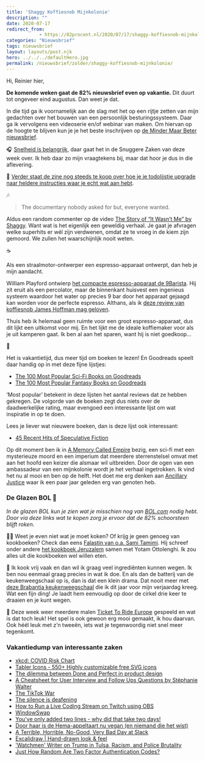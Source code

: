 ```yaml
---
title: 'Shaggy Koffiesnob Mijnkolonie'
description: ""
date: 2020-07-17
redirect_from: 
            - https://82procent.nl/2020/07/17/shaggy-koffiesnob-mijnkolonie/
categories: "Nieuwsbrief"
tags: nieuwsbrief	
layout: layouts/post.njk
hero: ../../../defaultHero.jpg
permalink: /nieuwsbrief/zolder/shaggy-koffiesnob-mijnkolonie/
---
```

<!-- wp:paragraph -->

Hi, Reinier hier,

<!-- /wp:paragraph -->

<!-- wp:paragraph -->

**De komende weken gaat de 82% nieuwsbrief even op vakantie.** Dit duurt tot ongeveer eind augustus. Dan weet je dat.

<!-- /wp:paragraph -->

<!-- wp:paragraph -->

In die tijd ga ik voornamelijk aan de slag met het op een rijtje zetten van mijn gedachten over het bouwen van een persoonlijk besturingssysteem. Daar ga ik vervolgens een videoserie en/of webinar van maken. Om hiervan op de hoogte te blijven kun je je het beste inschrijven op [de Minder Maar Beter nieuwsbrief](https://mindermaarbeter.nl).

<!-- /wp:paragraph -->

<!-- wp:paragraph -->

🎧 [Snelheid is belangrijk](https://www.snuggerezaken.nl/36), daar gaat het in de Snuggere Zaken van deze week over. Ik heb daar zo mijn vraagtekens bij, maar dat hoor je dus in die aflevering.

<!-- /wp:paragraph -->

<!-- wp:paragraph -->

📖 [Verder staat de zine nog steeds te koop over hoe je je todolijstje upgrade naar heldere instructies waar je echt wat aan hebt](https://mindermaarbeter.nl/zine-heldere-instructies-van-jezelf-aan-jezelf/).

<!-- /wp:paragraph -->

<!-- wp:paragraph -->

🎶

<!-- /wp:paragraph -->

<!-- wp:quote -->

> The documentary nobody asked for but, everyone wanted.

<!-- /wp:quote -->

<!-- wp:paragraph -->

Aldus een random commenter op de video [The Story of “It Wasn’t Me” by Shaggy](https://www.youtube.com/watch?feature=youtu.be&v=qNqgWvHa3LQ&app=desktop). Want wat is het eigenlijk een geweldig verhaal. Je gaat je afvragen welke superhits er wél zijn verdwenen, omdat ze te vroeg in de kiem zijn gemoord. We zullen het waarschijnlijk nooit weten.

<!-- /wp:paragraph -->

<!-- wp:paragraph -->

☕️

<!-- /wp:paragraph -->

<!-- wp:paragraph -->

Als een straalmotor-ontwerper een espresso-apparaat ontwerpt, dan heb je mijn aandacht.

<!-- /wp:paragraph -->

<!-- wp:paragraph -->

William Playford ontwierp [het compacte espresso-apparaat de 9Barista](https://9barista.com/product/9barista-espresso-machine/). Hij zit eruit als een percolator, maar de binnenkant huisvest een ingenieus systeem waardoor het water op precies 9 bar door het apparaat gejaagd kan worden voor de perfecte espresso. Althans, als ik [deze review van koffiesnob James Hoffman mag geloven](https://www.youtube.com/watch?v=ZcZMGx15QBU).

<!-- /wp:paragraph -->

<!-- wp:paragraph -->

Thuis heb ik helemaal geen ruimte voor een groot espresso-apparaat, dus dit lijkt een uitkomst voor mij. En het lijkt me de ideale koffiemaker voor als je uit kamperen gaat. Ik ben al aan het sparen, want hij is niet goedkoop…

<!-- /wp:paragraph -->

<!-- wp:paragraph -->

📗

<!-- /wp:paragraph -->

<!-- wp:paragraph -->

Het is vakantietijd, dus meer tijd om boeken te lezen! En Goodreads speelt daar handig op in met deze fijne lijstjes:

<!-- /wp:paragraph -->

<!-- wp:list -->

- [The 100 Most Popular Sci-Fi Books on Goodreads](https://www.goodreads.com/blog/show/1874?rto=x_gr_e_nl_sff&utm_medium=email&utm_source=sff_newsletter&utm_campaign=july162020&utm_content=top100scifi&ref_=pe_3652430_513904120)
- [The 100 Most Popular Fantasy Books on Goodreads](https://www.goodreads.com/blog/show/1875-the-100-most-popular-fantasy-books-on-goodreads?content_type=all)

<!-- /wp:list -->

<!-- wp:paragraph -->

‘Most popular’ betekent in deze lijsten het aantal reviews dat ze hebben gekregen. De volgorde van de boeken zegt dus niets over de daadwerkelijke rating, maar evengoed een interessante lijst om wat inspiratie in op te doen.

<!-- /wp:paragraph -->

<!-- wp:paragraph -->

Lees je liever wat nieuwere boeken, dan is deze lijst ook interessant:

<!-- /wp:paragraph -->

<!-- wp:list -->

- [45 Recent Hits of Speculative Fiction](https://www.goodreads.com/blog/show/1876-45-recent-hits-of-speculative-fiction?content_type=all)

<!-- /wp:list -->

<!-- wp:paragraph -->

Op dit moment ben ik in [A Memory Called Empire](https://www.goodreads.com/book/show/37794149-a-memory-called-empire) bezig, een sci-fi met een mysterieuze moord en een imperium dat meerdere sterrenstelsel omvat met aan het hoofd een keizer die alsmaar wil uitbreiden. Door de ogen van een ambassadeur van een mijnkolonie wordt je het verhaal ingetrokken. Ik vind het nu al mooi en ben op de helft. Het doet me erg denken aan [Ancillary Justice](https://www.goodreads.com/book/show/17333324-ancillary-justice) waar ik een paar jaar geleden erg van genoten heb.

<!-- /wp:paragraph -->

<!-- wp:heading {"level":3} -->

### De Glazen BOL 🔮

<!-- /wp:heading -->

<!-- wp:paragraph -->

_In de glazen BOL kun je zien wat je misschien nog van [BOL.com](https://partner.bol.com/click/click?p=2&t=url&s=1066120&f=TXL&url=https%3A%2F%2Fwww.bol.com%2Fnl%2F&name=de%20winkel%20van%20ons%20allemaal) nodig hebt. Door via deze links wat te kopen zorg je ervoor dat de 82% schoorsteen blijft roken._

<!-- /wp:paragraph -->

<!-- wp:paragraph -->

👩‍🍳 Weet je even niet wat je moet koken? Of krijg je geen genoeg van kookboeken? Check dan eens [Falastin van o.a. Sami Tamimi](https://partner.bol.com/click/click?p=2&t=url&s=1066120&f=TXL&url=https%3A%2F%2Fwww.bol.com%2Fnl%2Ff%2Ffalastin%2F9200000123911128%2F&name=Falastin%2C%20Sami%20Tamimi). Hij schreef onder andere [het kookboek Jeruzalem](https://partner.bol.com/click/click?p=2&t=url&s=1066120&f=TXL&url=https%3A%2F%2Fwww.bol.com%2Fnl%2Ff%2Fjeruzalem%2F9200000009735678%2F&name=Jerusalem%2C%20Yotam%20Ottolenghi) samen met Yotam Ottolenghi. Ik zou alles uit die kookboeken wel willen eten.

<!-- /wp:paragraph -->

<!-- wp:paragraph -->

🍜 Ik kook vrij vaak en dan wil ik graag veel ingrediënten kunnen wegen. Ik ben nou eenmaal graag precies in wat ik doe. En als dan de batterij van de keukenweegschaal op is, dan is dat een klein drama. Dat nooit meer met [deze Brabantia keukenweegschaal](https://partner.bol.com/click/click?p=2&t=url&s=1066118&f=TXL&url=https%3A%2F%2Fwww.bol.com%2Fnl%2Fp%2Fbrabantia-tasty-keukenweegschaal-digitaal-met-dynamo-dark-grey%2F9200000106249005%2F&name=Brabantia%20Keukenweegschaal) die ik dit jaar voor mijn verjaardag kreeg. Wat een fijn ding! Je laadt hem eenvoudig op door de cirkel drie keer te draaien en je kunt wegen.

<!-- /wp:paragraph -->

<!-- wp:paragraph -->

🚂 Deze week weer meerdere malen [Ticket To Ride Europe](https://partner.bol.com/click/click?p=2&t=url&s=1066120&f=TXL&url=https%3A%2F%2Fwww.bol.com%2Fnl%2Fp%2Fticket-to-ride-europe-bordspel%2F1004004006510342%2F&name=Ticket%20to%20Ride%20Europe%20-%20Bordspel) gespeeld en wat is dat toch leuk! Het spel is ook gewoon erg mooi gemaakt, ik hou daarvan. Ook héél leuk met z’n tweeën, iets wat je tegenwoordig niet snel meer tegenkomt.

<!-- /wp:paragraph -->

<!-- wp:heading {"level":3} -->

### Vakantiedump van interessante zaken

<!-- /wp:heading -->

<!-- wp:list -->

- [xkcd: COVID Risk Chart](https://xkcd.com/2333/)
- [Tabler Icons - 550+ Highly customizable free SVG icons](https://tablericons.com/)
- [The dilemma between Done and Perfect in product design](https://uxdesign.cc/on-perfection-70fb045168b8)
- [A Cheatsheet for User Interview and Follow Ups Questions by Stéphanie Walter](https://stephaniewalter.design/blog/a-cheatsheet-for-user-interview-and-follow-ups-questions/?ref=heydesigner)
- [The TikTok War](https://stratechery.com/2020/the-tiktok-war/)
- [The silence is deafening](https://devonzuegel.com/post/the-silence-is-deafening)
- [How to Run a Live Coding Stream on Twitch using OBS](https://jordanlewis.org/posts/twitch-live-coding/)
- [WindowSwap](https://window-swap.com/)
- [You've only added two lines - why did that take two days!](https://www.mrlacey.com/2020/07/youve-only-added-two-lines-why-did-that.html)
- [Door haar is de Hema-appeltaart nu vegan (en niemand die het wist)](https://www.oneworld.nl/lezen/lifestyle/food/door-haar-is-de-hema-appeltaart-vegan-en-niemand-die-het-wist/)
- [A Terrible, Horrible, No-Good, Very Bad Day at Slack](https://slack.engineering/a-terrible-horrible-no-good-very-bad-day-at-slack-dfe05b485f82)
- [Excalidraw | Hand-drawn look & feel](https://excalidraw.com/)
- ['Watchmen' Writer on Trump in Tulsa, Racism, and Police Brutality](https://www.rollingstone.com/tv/tv-features/watchmen-writer-interview-police-brutality-white-supremacy-1014494/)
- [Just How Random Are Two Factor Authentication Codes?](https://www.wired.com/story/2fa-randomness/)

<!-- /wp:list -->
